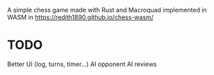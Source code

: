 A simple chess game made with Rust and Macroquad implemented in WASM in https://redith1890.github.io/chess-wasm/ 

# TODO
Better UI (log, turns, timer...)
AI opponent
AI reviews 
